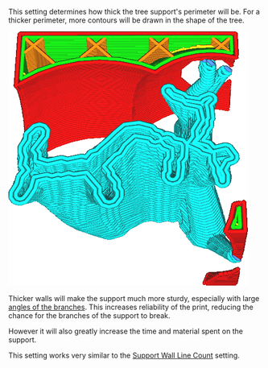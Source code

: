 This setting determines how thick the tree support's perimeter will be. For a thicker perimeter, more contours will be drawn in the shape of the tree.

![Using a wall thickness of 0.8mm results in two contours inside the tree support](../images/support_tree_wall_count.png)

Thicker walls will make the support much more sturdy, especially with large [angles of the branches](support_tree_angle.md). This increases reliability of the print, reducing the chance for the branches of the support to break.

However it will also greatly increase the time and material spent on the support.

This setting works very similar to the [Support Wall Line Count](../support/support_wall_count.md) setting.